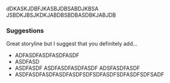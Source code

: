 dDKASKJDBFJKASBJDBSABDJKBSA JSBDKJBSJKDKJABDBSBDBASDBKJABJDB

### Suggestions

Great storyline but I suggest that you definitely add...

- ADFASDFASDFASDFASDF
- ASDFASD
- ASDFASDF ASDFASDFASDFASDF ADSFASDFASDF
- ASDFASDFASDFASDFASDFSDFSDFASDFSDFASDFSDFSADF
